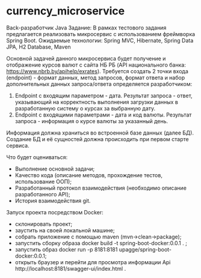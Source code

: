 # currency_microservice

Back-разработчик Java
Задание: В рамках тестового задания предлагается реализовать микросервис с использованием фреймворка Spring Boot.
Ожидаемые технологии: Spring MVC, Hibernate, Spring Data JPA, H2 Database, Maven

Основной задачей данного микросервиса будет получение и отображение курсов валют с сайта НБ РБ (API национального
банка: https://www.nbrb.by/apihelp/exrates).
Требуется создать 2 точки входа (endpoint) - формат данных, метод запросов, формат ответа и набор дополнительных данных
запроса/ответа определяется разработчиком:

1. Endpoint с входящим параметром - дата.
   Результат запроса - ответ, указывающий на корректность выполнения загрузки данных в разработанную систему о курсах за
   выбранную дату.
2. Endpoint с входящими параметрами - дата и код валюты. Результат запроса - информация о курсе валюты за указанный
   день.

Информация должна храниться во встроенной базе данных (далее БД). Создание БД и её сущностей должна происходить при
первом старте сервиса.

Что будет оцениваться:

- Выполнение основной задачи;
- Качество кода (описание методов, прохождение тестов, использование ООП);
- Разработанный протокол взаимодействия (необходимо описание разработанного API);
- История взаимодействия git.

Запуск проекта посредством Docker:

- склонировать проект;
- заустить на своей локальной машине;
- собрать приложение с помощью maven (mvn->clean->package);
- запустить сборку образа docker build -t spring-boot-docker:0.0.1 . ;
- запустить образ docker run -p 8181:8181 upagge/spring-boot-docker:0.0.1;
- открыть браузер и перейти для просмотра информации Api http://localhost:8181/swagger-ui/index.html .


